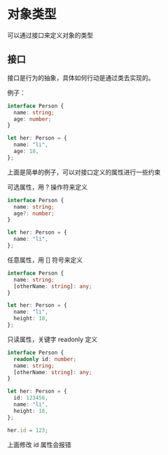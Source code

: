 # 对象类型

可以通过接口来定义对象的类型

## 接口

接口是行为的抽象，具体如何行动是通过类去实现的。

例子：

```ts
interface Person {
  name: string;
  age: number;
}

let her: Person = {
  name: "li",
  age: 18,
};
```

上面是简单的例子，可以对接口定义的属性进行一些约束

可选属性，用 ? 操作符来定义

```ts
interface Person {
  name: string;
  age?: number;
}

let her: Person = {
  name: "li",
};
```

任意属性，用 [] 符号来定义

```ts
interface Person {
  name: string;
  [otherName: string]: any;
}

let her: Person = {
  name: "li",
  height: 18,
};
```

只读属性，关键字 readonly 定义

```ts
interface Person {
  readonly id: number;
  name: string;
  [otherName: string]: any;
}

let her: Person = {
  id: 123456,
  name: "li",
  height: 18,
};

her.id = 123;
```

上面修改 id 属性会报错
